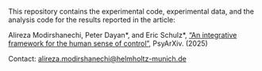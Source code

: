 This repository contains the experimental code, experimental data, and the analysis code for the results reported in the article:

Alireza Modirshanechi, Peter Dayan*, and Eric Schulz*, [“An integrative framework for the human sense of control”](https://osf.io/cnkyz), PsyArXiv. (2025)

Contact: alireza.modirshanechi@helmholtz-munich.de